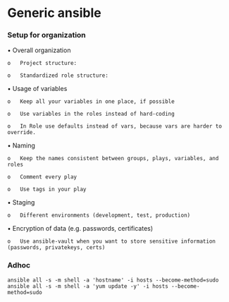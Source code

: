 # Generic ansible 

### Setup for organization

•	Overall organization

    o	Project structure:
    
    o	Standardized role structure:


•	Usage of variables

    o	Keep all your variables in one place, if possible

    o	Use variables in the roles instead of hard-coding

    o	In Role use defaults instead of vars, because vars are harder to override.


•	Naming

    o	Keep the names consistent between groups, plays, variables, and roles

    o	Comment every play

    o	Use tags in your play


•	Staging

    o	Different environments (development, test, production) 


•	Encryption of data (e.g. passwords, certificates)

    o	Use ansible-vault when you want to store sensitive information (passwords, privatekeys, certs)




### Adhoc
```
ansible all -s -m shell -a 'hostname' -i hosts --become-method=sudo
ansible all -s -m shell -a 'yum update -y' -i hosts --become-method=sudo
```
